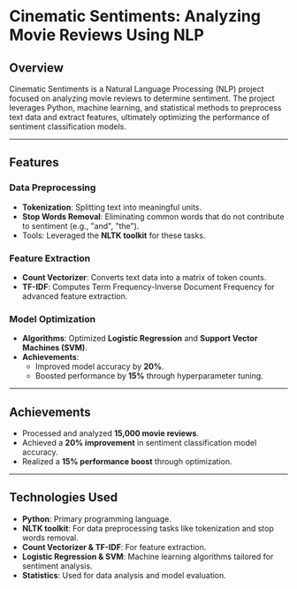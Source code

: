 # Cinematic Sentiments: Analyzing Movie Reviews Using NLP

## Overview
Cinematic Sentiments is a Natural Language Processing (NLP) project focused on analyzing movie reviews to determine sentiment. The project leverages Python, machine learning, and statistical methods to preprocess text data and extract features, ultimately optimizing the performance of sentiment classification models.

---

## Features

### Data Preprocessing
- **Tokenization**: Splitting text into meaningful units.
- **Stop Words Removal**: Eliminating common words that do not contribute to sentiment (e.g., "and", "the").
- Tools: Leveraged the **NLTK toolkit** for these tasks.

### Feature Extraction
- **Count Vectorizer**: Converts text data into a matrix of token counts.
- **TF-IDF**: Computes Term Frequency-Inverse Document Frequency for advanced feature extraction.

### Model Optimization
- **Algorithms**: Optimized **Logistic Regression** and **Support Vector Machines (SVM)**.
- **Achievements**: 
  - Improved model accuracy by **20%**.
  - Boosted performance by **15%** through hyperparameter tuning.

---

## Achievements
- Processed and analyzed **15,000 movie reviews**.
- Achieved a **20% improvement** in sentiment classification model accuracy.
- Realized a **15% performance boost** through optimization.

---

## Technologies Used
- **Python**: Primary programming language.
- **NLTK toolkit**: For data preprocessing tasks like tokenization and stop words removal.
- **Count Vectorizer & TF-IDF**: For feature extraction.
- **Logistic Regression & SVM**: Machine learning algorithms tailored for sentiment analysis.
- **Statistics**: Used for data analysis and model evaluation.
